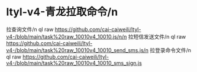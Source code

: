 # ltyl-v4-青龙拉取命令/n
拉查询文件/n
ql raw https://github.com/cai-caiweili/ltyl-v4-/blob/main/task%20raw_10010v4_10010.js/n/n
拉短信发送文件/n
ql raw https://github.com/cai-caiweili/ltyl-v4-/blob/main/task%20raw_10010v4_10010_send_sms.js/n
拉登录命令文件/n
ql raw https://github.com/cai-caiweili/ltyl-v4-/blob/main/task%20raw_10010v4_10010_sms_sign.js
